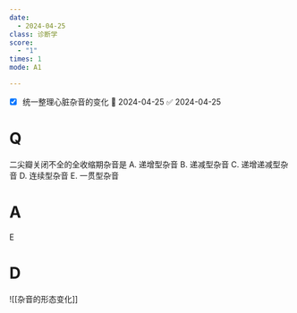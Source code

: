 ```yaml
---
date:
  - 2024-04-25
class: 诊断学
score:
  - "1"
times: 1
mode: A1

--- 
```

- [x] 统一整理心脏杂音的变化 📅 2024-04-25 ✅ 2024-04-25


# Q
二尖瓣关闭不全的全收缩期杂音是
A. 递增型杂音 B. 递减型杂音 C. 递增递减型杂音
D. 连续型杂音 E. 一贯型杂音

# A

E



# D
![[杂音的形态变化]]